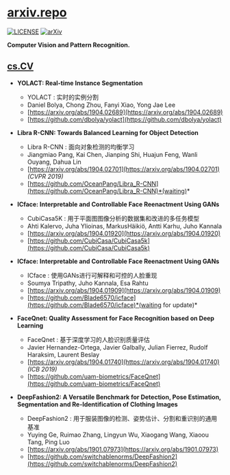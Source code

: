 # [arxiv.repo](https://github.com/Mainvooid/arxiv.repo)

[![LICENSE](https://img.shields.io/badge/license-Anti%20996-blue.svg)](https://github.com/996icu/996.ICU/blob/master/LICENSE)
[![arXiv](https://img.shields.io/badge/arXiv-cs.CV-orange.svg)]()

**Computer Vision and Pattern Recognition.**

## [cs.CV](https://arxiv.org/list/cs.CV/recent)

- **YOLACT: Real-time Instance Segmentation**
   - YOLACT : 实时的实例分割
   - Daniel Bolya, Chong Zhou, Fanyi Xiao, Yong Jae Lee
   - [https://arxiv.org/abs/1904.02689](https://arxiv.org/abs/1904.02689)
   - [https://github.com/dbolya/yolact](https://github.com/dbolya/yolact)

- **Libra R-CNN: Towards Balanced Learning for Object Detection**
   - Libra R-CNN : 面向对象检测的均衡学习
   - Jiangmiao Pang, Kai Chen, Jianping Shi, Huajun Feng, Wanli Ouyang, Dahua Lin
   - [https://arxiv.org/abs/1904.02701](https://arxiv.org/abs/1904.02701) *(CVPR 2019)*
   - [https://github.com/OceanPang/Libra_R-CNN](https://github.com/OceanPang/Libra_R-CNN)*(waiting)*

- **ICface: Interpretable and Controllable Face Reenactment Using GANs**
   - CubiCasa5K : 用于平面图图像分析的数据集和改进的多任务模型
   - Ahti Kalervo, Juha Ylioinas, MarkusHäikiö, Antti Karhu, Juho Kannala
   - [https://arxiv.org/abs/1904.01920](https://arxiv.org/abs/1904.01920)
   - [https://github.com/CubiCasa/CubiCasa5k](https://github.com/CubiCasa/CubiCasa5k)

- **ICface: Interpretable and Controllable Face Reenactment Using GANs**
   - ICface : 使用GANs进行可解释和可控的人脸重现
   - Soumya Tripathy, Juho Kannala, Esa Rahtu
   - [https://arxiv.org/abs/1904.01909](https://arxiv.org/abs/1904.01909)
   - [https://github.com/Blade6570/icface](https://github.com/Blade6570/icface)*(waiting for update)*

- **FaceQnet: Quality Assessment for Face Recognition based on Deep Learning**
   - FaceQnet : 基于深度学习的人脸识别质量评估
   - Javier Hernandez-Ortega, Javier Galbally, Julian Fierrez, Rudolf Haraksim, Laurent Beslay
   - [https://arxiv.org/abs/1904.01740](https://arxiv.org/abs/1904.01740) *(ICB 2019)*
   - [https://github.com/uam-biometrics/FaceQnet](https://github.com/uam-biometrics/FaceQnet)

- **DeepFashion2: A Versatile Benchmark for Detection, Pose Estimation, Segmentation and Re-Identification of Clothing Images**
   - DeepFashion2 : 用于服装图像的检测、姿势估计、分割和重识别的通用基准
   - Yuying Ge, Ruimao Zhang, Lingyun Wu, Xiaogang Wang, Xiaoou Tang, Ping Luo
   - [https://arxiv.org/abs/1901.07973](https://arxiv.org/abs/1901.07973)
   - [https://github.com/switchablenorms/DeepFashion2](https://github.com/switchablenorms/DeepFashion2)
